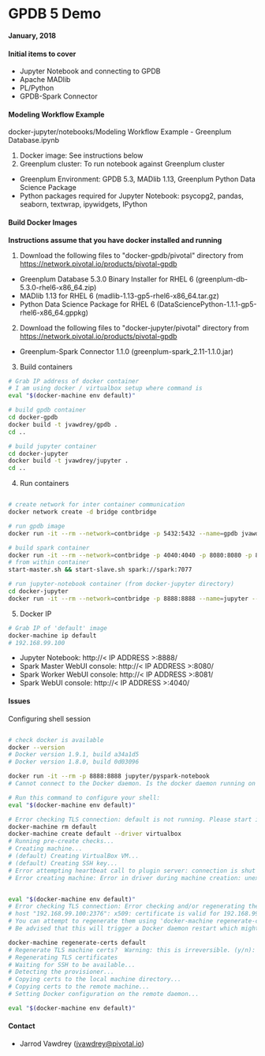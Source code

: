 # GPDB 5 Demo

**January, 2018**

#### Initial items to cover

* Jupyter Notebook and connecting to GPDB
* Apache MADlib
* PL/Python
* GPDB-Spark Connector


#### Modeling Workflow Example

docker-jupyter/notebooks/Modeling Workflow Example - Greenplum Database.ipynb

1) Docker image: See instructions below
2) Greenplum cluster: To run notebook against Greenplum cluster   
  * Greenplum Environment: GPDB 5.3, MADlib 1.13, Greenplum Python Data Science Package
  * Python packages required for Jupyter Notebook: psycopg2, pandas, seaborn, textwrap, ipywidgets, IPython


#### Build Docker Images

**Instructions assume that you have docker installed and running**

1. Download the following files to "docker-gpdb/pivotal" directory from https://network.pivotal.io/products/pivotal-gpdb
  * Greenplum Database 5.3.0 Binary Installer for RHEL 6 (greenplum-db-5.3.0-rhel6-x86_64.zip)
  * MADlib 1.13 for RHEL 6 (madlib-1.13-gp5-rhel6-x86_64.tar.gz)
  * Python Data Science Package for RHEL 6 (DataSciencePython-1.1.1-gp5-rhel6-x86_64.gppkg)

2. Download the following files to "docker-jupyter/pivotal" directory from https://network.pivotal.io/products/pivotal-gpdb
  * Greenplum-Spark Connector 1.1.0 (greenplum-spark_2.11-1.1.0.jar)

3. Build containers
```bash
# Grab IP address of docker container
# I am using docker / virtualbox setup where command is
eval "$(docker-machine env default)"

# build gpdb container
cd docker-gpdb
docker build -t jvawdrey/gpdb .
cd ..

# build jupyter container
cd docker-jupyter
docker build -t jvawdrey/jupyter .
cd ..

```

4. Run containers
```bash

# create network for inter container communication
docker network create -d bridge contbridge

# run gpdb image
docker run -it --rm --network=contbridge -p 5432:5432 --name=gpdb jvawdrey/gpdb

# build spark container
docker run -it --rm --network=contbridge -p 4040:4040 -p 8080:8080 -p 8081:8081 -h spark --name=spark p7hb/docker-spark
# from within container
start-master.sh && start-slave.sh spark://spark:7077

# run jupyter-notebook container (from docker-jupyter directory)
cd docker-jupyter
docker run -it --rm --network=contbridge -p 8888:8888 --name=jupyter --mount type=bind,source=$(pwd)/notebooks,destination=/jupyter/notebooks jvawdrey/jupyter

```

5. Docker IP
```bash
# Grab IP of 'default' image
docker-machine ip default
# 192.168.99.100

```

* Jupyter Notebook: http://< IP ADDRESS >:8888/
* Spark Master WebUI console: http://< IP ADDRESS >:8080/
* Spark Worker WebUI console: http://< IP ADDRESS >:8081/
* Spark WebUI console: http://< IP ADDRESS >:4040/


#### Issues

Configuring shell session
```bash

# check docker is available
docker --version
# Docker version 1.9.1, build a34a1d5
# Docker version 1.8.0, build 0d03096

docker run -it --rm -p 8888:8888 jupyter/pyspark-notebook
# Cannot connect to the Docker daemon. Is the docker daemon running on this host?

# Run this command to configure your shell:
eval "$(docker-machine env default)"

# Error checking TLS connection: default is not running. Please start it in order to use the connection settings
docker-machine rm default
docker-machine create default --driver virtualbox
# Running pre-create checks...
# Creating machine...
# (default) Creating VirtualBox VM...
# (default) Creating SSH key...
# Error attempting heartbeat call to plugin server: connection is shut down
# Error creating machine: Error in driver during machine creation: unexpected EOF

```

```bash

eval "$(docker-machine env default)"
# Error checking TLS connection: Error checking and/or regenerating the certs: There was an error validating certificates for
# host "192.168.99.100:2376": x509: certificate is valid for 192.168.99.101, not 192.168.99.100
# You can attempt to regenerate them using 'docker-machine regenerate-certs [name]'.
# Be advised that this will trigger a Docker daemon restart which might stop running containers.

docker-machine regenerate-certs default
# Regenerate TLS machine certs?  Warning: this is irreversible. (y/n): y
# Regenerating TLS certificates
# Waiting for SSH to be available...
# Detecting the provisioner...
# Copying certs to the local machine directory...
# Copying certs to the remote machine...
# Setting Docker configuration on the remote daemon...

eval "$(docker-machine env default)"
```

#### Contact

* Jarrod Vawdrey (jvawdrey@pivotal.io)
